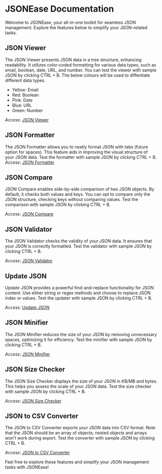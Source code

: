 # JSONEase Documentation

Welcome to JSONEase, your all-in-one toolkit for seamless JSON management. Explore the features below to simplify your JSON-related tasks.

## JSON Viewer
The JSON Viewer presents JSON data in a tree structure, enhancing readability. It utilizes color-coded formatting for various data types, such as email, boolean, date, URL, and number. You can test the viewer with sample JSON by clicking CTRL + B. The below colours will be used to diffentiate different data types.

  - Yellow: Email
  - Red: Boolean
  - Pink: Date
  - Blue: URL
  - Green: Number
  
*Access*: [JSON Viewer](https://jsonease.netlify.app/tools/json-viewer)

## JSON Formatter
The JSON Formatter allows you to neatly format JSON with tabs (future option for spaces). This feature aids in improving the visual structure of your JSON data. Test the formatter with sample JSON by clicking CTRL + B.
 *Access*: [JSON Formatter](https://jsonease.netlify.app/tools/json-formatter)

## JSON Compare
JSON Compare enables side-by-side comparison of two JSON objects. By default, it checks both values and keys. You can opt to compare only the JSON structure, checking keys without comparing values. Test the comparison with sample JSON by clicking CTRL + B.

*Access*: [JSON Compare](https://jsonease.netlify.app/tools/json-compare)

## JSON Validator
The JSON Validator checks the validity of your JSON data. It ensures that your JSON is correctly formatted. Test the validator with sample JSON by clicking CTRL + B.

 *Access*: [JSON Validator](https://jsonease.netlify.app/tools/json-validate)

## Update JSON
Update JSON provides a powerful find-and-replace functionality for JSON content. Use either string or regex methods and choose to replace JSON index or values. Test the updater with sample JSON by clicking CTRL + B.

*Access*: [Update JSON](https://jsonease.netlify.app/tools/json-update)

## JSON Minifier
The JSON Minifier reduces the size of your JSON by removing unnecessary spaces, optimizing it for efficiency. Test the minifier with sample JSON by clicking CTRL + B.

*Access*: [JSON Minifier](https://jsonease.netlify.app/tools/json-minify)

## JSON Size Checker
The JSON Size Checker displays the size of your JSON in KB/MB and bytes. This helps you assess the scale of your JSON data. Test the size checker with sample JSON by clicking CTRL + B.

 *Access*: [JSON Size Checker](https://jsonease.netlify.app/tools/json-size)

## JSON to CSV Converter
The JSON to CSV Converter exports your JSON data into CSV format. Note that the JSON should be an array of objects; nested objects and arrays won't work during export. Test the converter with sample JSON by clicking CTRL + B.

 *Access*: [JSON to CSV Converter](https://jsonease.netlify.app/tools/json-csv)

Feel free to explore these features and simplify your JSON management tasks with JSONEase!